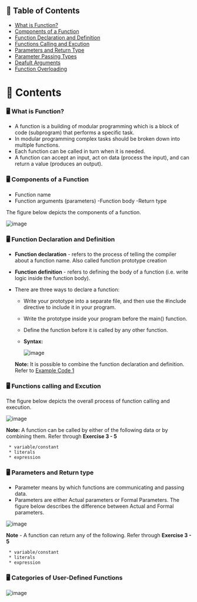 ## 📗 Table of Contents

- [What is Function?](#what-is-function)
- [Components of a Function](#components)
- [Function Declaration and Definition](#declaration-and-definition)
- [Functions Calling and Excution](#call-excution)
- [Parameters and Return Type](#parameters-and-return)
- [Parameter Passing Types](#-parameter-passing)
- [Deafult Arguments](#-default-arguments)
- [Function Overloading](#-function-overloading)

# 📖 Contents

### 🖥️ What is Function? <a name="what-is-function"></a>

- A function is a building of modular programming which is a block of code (subprogram) that performs a specific task.
- In modular programming complex tasks should be broken down into multiple functions.
- Each function can be called in turn when it is needed.
- A function can accept an input, act on data (process the input), and can return a value (produces an output).

### 🖥️ Components of a Function <a name="components"></a>
- Function name
- Function arguments (parameters)
 -Function body
 -Return type
 
 The figure below depicts the components of a function.
 
 ![image](https://github.com/SWEG-2015-EC-Batch/FoP-II-Practical-Activities/assets/73167960/f568b1eb-5955-4e11-9777-ad4e48fab599)
 
### 🖥️ Function Declaration and Definition <a name="declaration-and-definition"></a>

- **Function declaration** - refers to the process of telling the compiler about a function name. Also called function prototype creation
- **Function definition** - refers to defining the body of a function (i.e. write logic inside the function body).
- There are three ways to declare a function:
   * Write your prototype into a separate file, and then use the #include directive to include it in your program.
   * Write the prototype inside your program before the main() function.
   * Define the function before it is called by any other function.
   * **Syntax:**
  
        ![image](https://github.com/SWEG-2015-EC-Batch/FoP-II-Practical-Activities/assets/73167960/ad9247ff-76c2-44a7-aa6a-d6817441bd80)

   **Note:** It is possible to combine the function declaration and definition. Refer to <a href="./Exercise-1.cpp">Example Code 1</a> 

### 🖥️ Functions calling and Excution <a name="call-excution"></a>

The figure below depicts the overall process of function calling and execution.

![image](https://github.com/SWEG-2015-EC-Batch/FoP-II-Practical-Activities/assets/73167960/aa8fb8eb-e1f8-41a3-b70a-0adc65e35436)

**Note:** A function can be called by either of the following data or by combining them. Refer through **Exercise 3 - 5**</a> 

     * variable/constant
     * literals
     * expression

### 🖥️ Parameters and Return type <a name="parameters-and-return"></a>
 
- Parameter means by which functions are communicating and passing data.
- Parameters are either Actual parameters or Formal Parameters. The figure below describes the difference between Actual and Formal parameters.

![image](https://github.com/SWEG-2015-EC-Batch/FoP-II-Practical-Activities/assets/73167960/3182b8ab-ecc8-4421-9b48-c7025ca78d95)

**Note** - A function can return any of the following. Refer through **Exercise 3 - 5**</a>

     * variable/constant
     * literals
     * expression

### 🖥️ Categories of User-Defined Functions

![image](https://github.com/SWEG-2015-EC-Batch/FoP-II-Practical-Activities/assets/73167960/e931a55d-e0c9-4789-be97-e0b151a5a78f)




